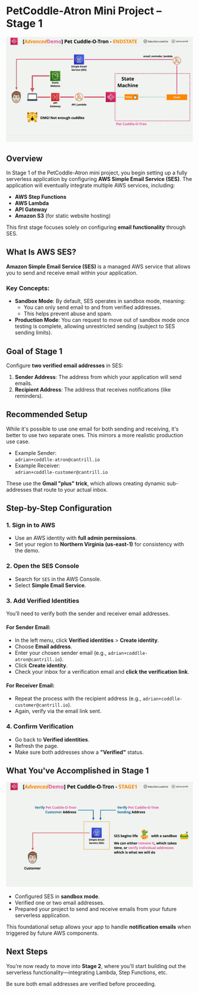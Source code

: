 # PetCoddle-Atron Mini Project – Stage 1

![alt text](image-29.png)

## Overview

In Stage 1 of the PetCoddle-Atron mini project, you begin setting up a fully serverless application by configuring **AWS Simple Email Service (SES)**. The application will eventually integrate multiple AWS services, including:

- **AWS Step Functions**
- **AWS Lambda**
- **API Gateway**
- **Amazon S3** (for static website hosting)

This first stage focuses solely on configuring **email functionality** through SES.

## What Is AWS SES?

**Amazon Simple Email Service (SES)** is a managed AWS service that allows you to send and receive email within your application.

### Key Concepts:

- **Sandbox Mode**: By default, SES operates in sandbox mode, meaning:
  - You can only send email to and from verified addresses.
  - This helps prevent abuse and spam.
- **Production Mode**: You can request to move out of sandbox mode once testing is complete, allowing unrestricted sending (subject to SES sending limits).

## Goal of Stage 1

Configure **two verified email addresses** in SES:

1. **Sender Address**: The address from which your application will send emails.
2. **Recipient Address**: The address that receives notifications (like reminders).

## Recommended Setup

While it's possible to use one email for both sending and receiving, it's better to use two separate ones. This mirrors a more realistic production use case.

- Example Sender:  
  `adrian+coddlle-atron@cantrill.io`
- Example Receiver:  
  `adrian+coddlle-customer@cantrill.io`

These use the **Gmail "plus" trick**, which allows creating dynamic sub-addresses that route to your actual inbox.

## Step-by-Step Configuration

### 1. Sign in to AWS

- Use an AWS identity with **full admin permissions**.
- Set your region to **Northern Virginia (us-east-1)** for consistency with the demo.

### 2. Open the SES Console

- Search for `SES` in the AWS Console.
- Select **Simple Email Service**.

### 3. Add Verified Identities

You’ll need to verify both the sender and receiver email addresses.

#### For Sender Email:

- In the left menu, click **Verified identities** > **Create identity**.
- Choose **Email address**.
- Enter your chosen sender email (e.g., `adrian+coddlle-atron@cantrill.io`).
- Click **Create identity**.
- Check your inbox for a verification email and **click the verification link**.

#### For Receiver Email:

- Repeat the process with the recipient address (e.g., `adrian+coddlle-customer@cantrill.io`).
- Again, verify via the email link sent.

### 4. Confirm Verification

- Go back to **Verified identities**.
- Refresh the page.
- Make sure both addresses show a **"Verified"** status.

## What You've Accomplished in Stage 1

![alt text](image-28.png)

- Configured SES in **sandbox mode**.
- Verified one or two email addresses.
- Prepared your project to send and receive emails from your future serverless application.

This foundational setup allows your app to handle **notification emails** when triggered by future AWS components.

## Next Steps

You’re now ready to move into **Stage 2**, where you'll start building out the serverless functionality—integrating Lambda, Step Functions, etc.

Be sure both email addresses are verified before proceeding.
